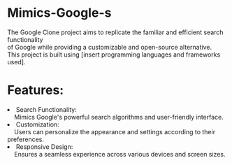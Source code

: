 # Mimics-Google-s
The Google Clone project aims to replicate the familiar and efficient search functionality <br>of Google while providing a customizable and open-source alternative.<br> This project is built using [insert programming languages and frameworks used].

# Features:
 <li> Search Functionality: </li> &nbsp;&nbsp;&nbsp;&nbsp;Mimics Google's powerful search algorithms and user-friendly interface.
<li> Customization: </li> &nbsp;&nbsp;&nbsp;&nbsp;Users can personalize the appearance and settings according to their preferences.
<li> Responsive Design: </li>&nbsp;&nbsp;&nbsp;&nbsp;Ensures a seamless experience across various devices and screen sizes.
